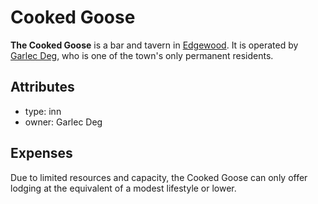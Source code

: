 # Cooked Goose

**The Cooked Goose** is a bar and tavern in [Edgewood](../). It is operated by [Garlec Deg](../../citizenry/garlec-deg), who is one of the town's only permanent residents.

## Attributes

- type: inn
- owner: Garlec Deg

## Expenses

Due to limited resources and capacity, the Cooked Goose can only offer lodging at the equivalent of a modest lifestyle or lower.
